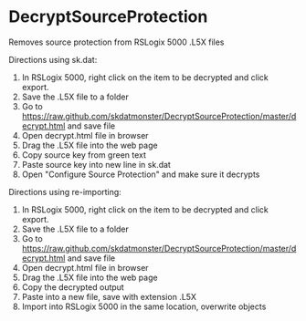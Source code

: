 DecryptSourceProtection
=======================

Removes source protection from RSLogix 5000 .L5X files

Directions using sk.dat:
1. In RSLogix 5000, right click on the item to be decrypted and click export.
2. Save the .L5X file to a folder
3. Go to https://raw.github.com/skdatmonster/DecryptSourceProtection/master/decrypt.html and save file
4. Open decrypt.html file in browser
5. Drag the .L5X file into the web page
6. Copy source key from green text
7. Paste source key into new line in sk.dat
8. Open "Configure Source Protection" and make sure it decrypts

Directions using re-importing:
1. In RSLogix 5000, right click on the item to be decrypted and click export.
2. Save the .L5X file to a folder
3. Go to https://raw.github.com/skdatmonster/DecryptSourceProtection/master/decrypt.html and save file
4. Open decrypt.html file in browser
5. Drag the .L5X file into the web page
6. Copy the decrypted output
7. Paste into a new file, save with extension .L5X
8. Import into RSLogix 5000 in the same location, overwrite objects
